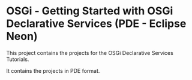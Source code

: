 # OSGi - Getting Started with OSGi Declarative Services (PDE - Eclipse Neon)

This project contains the projects for the OSGi Declarative Services Tutorials.

It contains the projects in PDE format.

